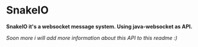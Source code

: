 # SnakeIO
**SnakeIO it's a websocket message system. Using java-websocket as API.**

_Soon more i will add more information about this API to this readme :)_